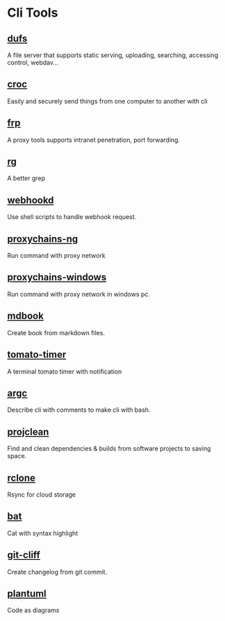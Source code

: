 # Cli Tools

## [dufs](https://github.com/sigoden/dufs)

A file server that supports static serving, uploading, searching, accessing control, webdav...

## [croc](https://github.com/schollz/croc)

Easily and securely send things from one computer to another with cli

## [frp](https://github.com/fatedier/frp)

A proxy tools supports intranet penetration, port forwarding.

## [rg](https://github.com/BurntSushi/ripgrep)

A better grep

## [webhookd](https://github.com/ncarlier/webhookd)

Use shell scripts to handle webhook request.

## [proxychains-ng](https://github.com/rofl0r/proxychains-ng)

Run command with proxy network

## [proxychains-windows](https://github.com/shunf4/proxychains-windows)

Run command with proxy network in windows pc.

## [mdbook](https://github.com/rust-lang/mdBook)

Create book from markdown files.

## [tomato-timer](https://github.com/sigoden/tomato-timer)

A terminal tomato timer with notification

## [argc](https://github.com/sigoden/argc)

Describe cli with comments to make cli with bash.

## [projclean](https://github.com/sigoden/projclean)

Find and clean dependencies & builds from software projects to saving space.

## [rclone](https://github.com/rclone/rclone)

Rsync for cloud storage

## [bat](https://github.com/sharkdp/bat)

Cat with syntax highlight

## [git-cliff](https://github.com/orhun/git-cliff)

Create changelog from git commit.

## [plantuml](https://github.com/plantuml/plantuml)

Code as diagrams